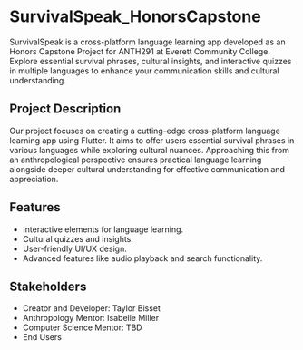 # SurvivalSpeak_HonorsCapstone 

SurvivalSpeak is a cross-platform language learning app developed as an Honors Capstone Project for ANTH291 at Everett Community College. 
Explore essential survival phrases, cultural insights, and interactive quizzes in multiple languages to enhance your communication skills and cultural understanding.

## Project Description

Our project focuses on creating a cutting-edge cross-platform language learning app using Flutter. 
It aims to offer users essential survival phrases in various languages while exploring cultural nuances. 
Approaching this from an anthropological perspective ensures practical language learning alongside deeper cultural understanding for effective communication and appreciation.

## Features

- Interactive elements for language learning.
- Cultural quizzes and insights.
- User-friendly UI/UX design.
- Advanced features like audio playback and search functionality.

## Stakeholders

- Creator and Developer: Taylor Bisset
- Anthropology Mentor: Isabelle Miller
- Computer Science Mentor: TBD
- End Users
